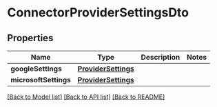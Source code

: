 # ConnectorProviderSettingsDto

## Properties
Name | Type | Description | Notes
------------ | ------------- | ------------- | -------------
**googleSettings** | [**ProviderSettings**](ProviderSettings) |  | 
**microsoftSettings** | [**ProviderSettings**](ProviderSettings) |  | 

[[Back to Model list]](../README#documentation-for-models) [[Back to API list]](../README#documentation-for-api-endpoints) [[Back to README]](../README)


